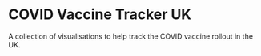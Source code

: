# COVID Vaccine Tracker UK

A collection of visualisations to help track the COVID vaccine rollout in the UK.
